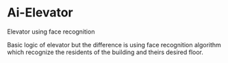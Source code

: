 # Ai-Elevator
Elevator using face recognition

Basic logic of elevator but the difference is using face recognition algorithm which recognize the residents of the building and theirs desired floor.
